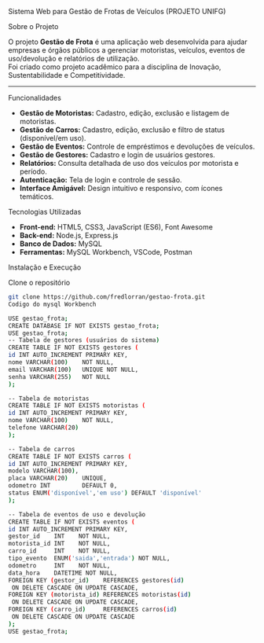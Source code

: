 
Sistema Web para Gestão de Frotas de Veículos (PROJETO UNIFG)

Sobre o Projeto

O projeto **Gestão de Frota** é uma aplicação web desenvolvida para ajudar empresas e órgãos públicos a gerenciar motoristas, veículos, eventos de uso/devolução e relatórios de utilização.  
Foi criado como projeto acadêmico para a disciplina de Inovação, Sustentabilidade e Competitividade.

---

Funcionalidades

- **Gestão de Motoristas:** Cadastro, edição, exclusão e listagem de motoristas.
- **Gestão de Carros:** Cadastro, edição, exclusão e filtro de status (disponível/em uso).
- **Gestão de Eventos:** Controle de empréstimos e devoluções de veículos.
- **Gestão de Gestores:** Cadastro e login de usuários gestores.
- **Relatórios:** Consulta detalhada de uso dos veículos por motorista e período.
- **Autenticação:** Tela de login e controle de sessão.
- **Interface Amigável:** Design intuitivo e responsivo, com ícones temáticos.


 Tecnologias Utilizadas

- **Front-end:** HTML5, CSS3, JavaScript (ES6), Font Awesome
- **Back-end:** Node.js, Express.js
- **Banco de Dados:** MySQL
- **Ferramentas:** MySQL Workbench, VSCode, Postman


 Instalação e Execução
 
Clone o repositório
   ```bash
   git clone https://github.com/fredlorran/gestao-frota.git
Codigo do mysql Workbench

USE gestao_frota;
CREATE DATABASE IF NOT EXISTS gestao_frota;
USE gestao_frota;
-- Tabela de gestores (usuários do sistema)
CREATE TABLE IF NOT EXISTS gestores (
  id INT AUTO_INCREMENT PRIMARY KEY,
  nome VARCHAR(100)    NOT NULL,
  email VARCHAR(100)   UNIQUE NOT NULL,
  senha VARCHAR(255)   NOT NULL
);

-- Tabela de motoristas
CREATE TABLE IF NOT EXISTS motoristas (
  id INT AUTO_INCREMENT PRIMARY KEY,
  nome VARCHAR(100)    NOT NULL,
  telefone VARCHAR(20)
);

-- Tabela de carros
CREATE TABLE IF NOT EXISTS carros (
  id INT AUTO_INCREMENT PRIMARY KEY,
  modelo VARCHAR(100),
  placa VARCHAR(20)    UNIQUE,
  odometro INT         DEFAULT 0,
  status ENUM('disponível','em uso') DEFAULT 'disponível'
);

-- Tabela de eventos de uso e devolução
CREATE TABLE IF NOT EXISTS eventos (
  id INT AUTO_INCREMENT PRIMARY KEY,
  gestor_id    INT    NOT NULL,
  motorista_id INT    NOT NULL,
  carro_id     INT    NOT NULL,
  tipo_evento  ENUM('saida','entrada') NOT NULL,
  odometro     INT    NOT NULL,
  data_hora    DATETIME NOT NULL,
  FOREIGN KEY (gestor_id)    REFERENCES gestores(id)
    ON DELETE CASCADE ON UPDATE CASCADE,
  FOREIGN KEY (motorista_id) REFERENCES motoristas(id)
    ON DELETE CASCADE ON UPDATE CASCADE,
  FOREIGN KEY (carro_id)     REFERENCES carros(id)
    ON DELETE CASCADE ON UPDATE CASCADE
);
USE gestao_frota;



